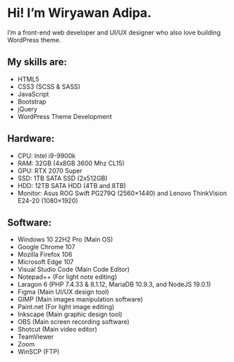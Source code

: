 # Hi! I’m Wiryawan Adipa.

I’m a front-end web developer and UI/UX designer who also love building WordPress theme.

## My skills are:
- HTML5
- CSS3 (SCSS & SASS)
- JavaScript
- Bootstrap
- jQuery
- WordPress Theme Development

 ## Hardware:
- CPU: Intel i9-9900k
- RAM: 32GB (4x8GB 3600 Mhz CL15)
- GPU: RTX 2070 Super
- SSD: 1TB SATA SSD (2x512GB)
- HDD: 12TB SATA HDD (4TB and 8TB)
- Monitor: Asus ROG Swift PG279Q (2560×1440) and Lenovo ThinkVision E24-20 (1080×1920)

## Software:
- Windows 10 22H2 Pro (Main OS)
- Google Chrome 107
- Mozilla Firefox 106
- Microsoft Edge 107
- Visual Studio Code (Main Code Editor)
- Notepad++ (For light note editing)
- Laragon 6 (PHP 7.4.33 & 8.1.12, MariaDB 10.9.3, and NodeJS 19.0.1)
- Figma (Main UI/UX design tool)
- GIMP (Main images manipulation software)
- Paint.net (For light image editing)
- Inkscape (Main graphic design tool)
- OBS (Main screen recording software)
- Shotcut (Main video editor)
- TeamViewer
- Zoom
- WinSCP (FTP)

<!--
**wiryawanadipa/wiryawanadipa** is a ✨ _special_ ✨ repository because its `README.md` (this file) appears on your GitHub profile.

Here are some ideas to get you started:

- 🔭 I’m currently working on ...
- 🌱 I’m currently learning ...
- 👯 I’m looking to collaborate on ...
- 🤔 I’m looking for help with ...
- 💬 Ask me about ...
- 📫 How to reach me: ...
- 😄 Pronouns: ...
- ⚡ Fun fact: ...
-->
